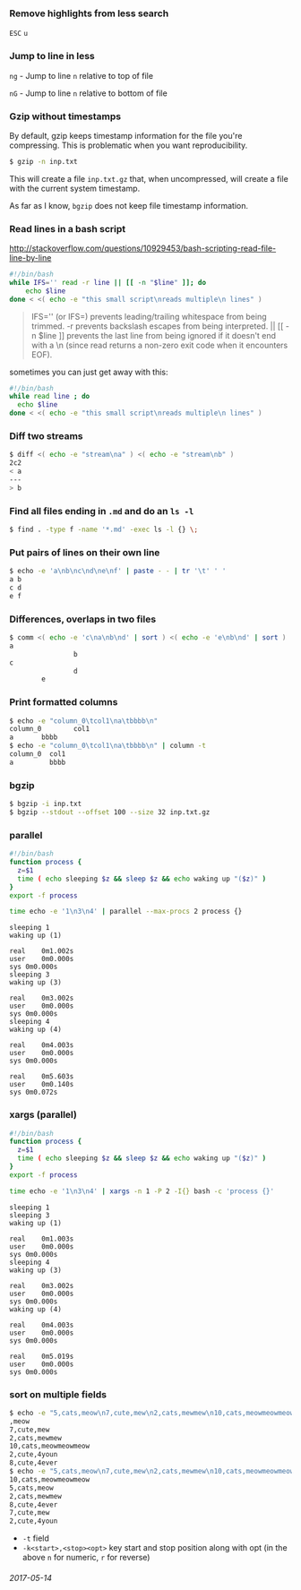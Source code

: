 ### Remove highlights from less search

`ESC` `u`

### Jump to line in less

`ng` - Jump to line `n` relative to top of file

`nG` - Jump to line `n` relative to bottom of file

### Gzip without timestamps

By default, gzip keeps timestamp information for the file you're compressing.  This is problematic when you want reproducibility.

```bash
$ gzip -n inp.txt
```

This will create a file `inp.txt.gz` that, when uncompressed, will create a file with the current system timestamp.

As far as I know, `bgzip` does not keep file timestamp information.

### Read lines in a bash script

http://stackoverflow.com/questions/10929453/bash-scripting-read-file-line-by-line

```bash
#!/bin/bash
while IFS='' read -r line || [[ -n "$line" ]]; do
    echo $line
done < <( echo -e "this small script\nreads multiple\n lines" )
```

> IFS='' (or IFS=) prevents leading/trailing whitespace from being trimmed.
> -r prevents backslash escapes from being interpreted.
> || [[ -n $line ]] prevents the last line from being ignored if it doesn't end with a \n (since read returns a non-zero exit code when it encounters EOF).


sometimes you can just get away with this:

```bash
#!/bin/bash
while read line ; do
  echo $line
done < <( echo -e "this small script\nreads multiple\n lines" )
```

### Diff two streams

```bash
$ diff <( echo -e "stream\na" ) <( echo -e "stream\nb" )
2c2
< a
---
> b
```

### Find all files ending in `.md` and do an `ls -l`

```bash
$ find . -type f -name '*.md' -exec ls -l {} \;
```

### Put pairs of lines on their own line

```bash
$ echo -e 'a\nb\nc\nd\ne\nf' | paste - - | tr '\t' ' '
a b
c d
e f
```

### Differences, overlaps in two files

```bash
$ comm <( echo -e 'c\na\nb\nd' | sort ) <( echo -e 'e\nb\nd' | sort )
a
                b
c
                d
        e
```

### Print formatted columns

```bash
$ echo -e "column_0\tcol1\na\tbbbb\n"
column_0        col1
a       bbbb
$ echo -e "column_0\tcol1\na\tbbbb\n" | column -t
column_0  col1
a         bbbb
```

### bgzip

```bash
$ bgzip -i inp.txt
$ bgzip --stdout --offset 100 --size 32 inp.txt.gz
```

### parallel

```bash
#!/bin/bash
function process {
  z=$1
  time ( echo sleeping $z && sleep $z && echo waking up "($z)" )
}
export -f process

time echo -e '1\n3\n4' | parallel --max-procs 2 process {}
```

```
sleeping 1
waking up (1)

real	0m1.002s
user	0m0.000s
sys	0m0.000s
sleeping 3
waking up (3)

real	0m3.002s
user	0m0.000s
sys	0m0.000s
sleeping 4
waking up (4)

real	0m4.003s
user	0m0.000s
sys	0m0.000s

real	0m5.603s
user	0m0.140s
sys	0m0.072s
```

### xargs (parallel)

```bash
#!/bin/bash
function process {
  z=$1
  time ( echo sleeping $z && sleep $z && echo waking up "($z)" )
}
export -f process

time echo -e '1\n3\n4' | xargs -n 1 -P 2 -I{} bash -c 'process {}'
```

```
sleeping 1
sleeping 3
waking up (1)

real	0m1.003s
user	0m0.000s
sys	0m0.000s
sleeping 4
waking up (3)

real	0m3.002s
user	0m0.000s
sys	0m0.000s
waking up (4)

real	0m4.003s
user	0m0.000s
sys	0m0.000s

real	0m5.019s
user	0m0.000s
sys	0m0.000s
```

### sort on multiple fields

```bash
$ echo -e "5,cats,meow\n7,cute,mew\n2,cats,mewmew\n10,cats,meowmeowmeow\n2,cute,4youn\n8,cute,4ever"
,meow
7,cute,mew
2,cats,mewmew
10,cats,meowmeowmeow
2,cute,4youn
8,cute,4ever
$ echo -e "5,cats,meow\n7,cute,mew\n2,cats,mewmew\n10,cats,meowmeowmeow\n2,cute,4youn\n8,cute,4ever" | sort -k2,2 -k1,1nr -t,
10,cats,meowmeowmeow
5,cats,meow
2,cats,mewmew
8,cute,4ever
7,cute,mew
2,cute,4youn
```


* `-t` field
* `-k<start>,<stop><opt>` key start and stop position along with opt (in the above `n` for numeric, `r` for reverse)


###### 2017-05-14
